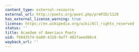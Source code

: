 ```yaml
---
content_type: external-resource
external_url: http://poets.org/poet.php/prmPID/1120
has_external_license_warning: true
license: https://en.wikipedia.org/wiki/All_rights_reserved
status: ''
title: Acaedem of Ameriacn Poets
uid: f6043574-ba00-4329-9aff-482faeed06c4
wayback_url: ''
---
```

